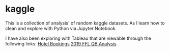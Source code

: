 # kaggle

This is a collection of analysis' of random kaggle datasets. As I learn how to clean and explore with Python via Jupyter Notebook. 

I have also been exploring with Tableau that are viewable through the following links:
[Hotel Bookings](https://public.tableau.com/profile/mike.northrop#!/vizhome/EDA_15829212225600/CancelationsbyMarketSegment)
[2019 FFL QB Analysis](https://public.tableau.com/profile/mike.northrop#!/vizhome/2019FFLQBAnalysis/Dashboard1)
